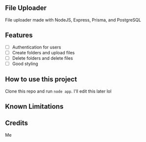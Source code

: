File Uploader
-------------

File uploader made with NodeJS, Express, Prisma, and PostgreSQL

Features
--------

- [ ] Authentication for users
- [ ] Create folders and upload files
- [ ] Delete folders and delete files
- [ ] Good styling

How to use this project
-----------------------

Clone this repo and run `node app`.
I'll edit this later lol

Known Limitations
-----------------

Credits
-------

Me
